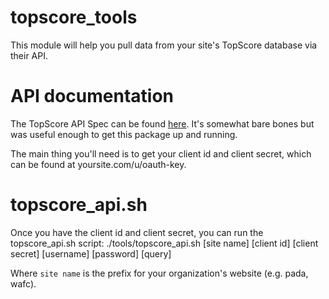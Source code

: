 # topscore_tools

This module will help you pull data from your site's TopScore database via their API.

# API documentation

The TopScore API Spec can be found [here](https://docs.google.com/document/d/148SFmTpsdon5xoGpAeNCokrpaPKKOSDtrLNBHOIq5c4/edit).  It's somewhat bare bones but was useful enough to get this package up and running.

The main thing you'll need is to get your client id and client secret, which can be found at yoursite.com/u/oauth-key.

# topscore_api.sh

Once you have the client id and client secret, you can run the topscore_api.sh script:
  ./tools/topscore_api.sh [site name] [client id] [client secret] [username] [password] [query]
  
Where `site name` is the prefix for your organization's website (e.g. pada, wafc).
